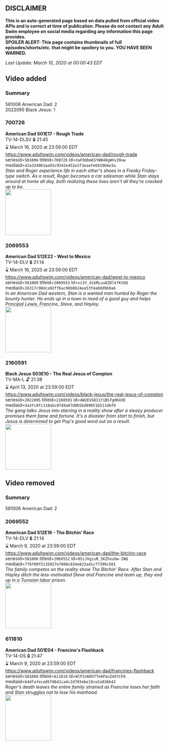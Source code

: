 ## DISCLAIMER
**This is an auto-generated page based on data pulled from official video APIs and is correct at time of publication. Please do not contact any Adult Swim employee on social media regarding any information this page provides.**  
**SPOILER ALERT: This page contains thumbnails of full episodes/shorts/etc. that might be spoilery to you. YOU HAVE BEEN WARNED.**  

_Last Update: March 10, 2020 at 00:00:43 EDT_
## Video added
### Summary
581006 American Dad: 2  
2022095 Black Jesus: 1  
### 700726
**American Dad S01E17 - Rough Trade**  
TV-14-DLSV 🔒 21:45  
⌛ March 16, 2020 at 23:59:00 EDT  
https://www.adultswim.com/videos/american-dad/rough-trade  
seriesid=`581006` titleid=`700726` id=`XaFOQbm6SYWB48gWVv39uw` mediaid=`42a324061ea91c9342e452e2f3eaefe6919b6e3a`  
_Stan and Roger experience life in each other's shoes in a Freaky Friday-type switch. As a result, Roger becomes a car salesman while Stan stays around at home all day, both realizing these lives aren't all they're cracked up to be._  
<a href="https://i.cdn.turner.com/adultswim/big/image-upload/thumbnails/thumb-2_image-151991871802418.jpg"><img src="https://i.cdn.turner.com/adultswim/big/image-upload/thumbnails/thumb-2_image-151991871802418.jpg" height="144px" /></a>
### 2069553
**American Dad S12E22 - West to Mexico**  
TV-14-DLV 🔒 21:14  
⌛ March 16, 2020 at 23:59:00 EDT  
https://www.adultswim.com/videos/american-dad/west-to-mexico  
seriesid=`581006` titleid=`2069553` id=`vz3Y_dibRLuu8ZDlkfKtbQ` mediaid=`26317c90dca92ff6ac96b0624ea53f4a60d9b9a6`  
_In an American Dad western, Stan is a wanted man hunted by Roger the bounty hunter. He ends up in a town in need of a good guy and helps Principal Lewis, Francine, Steve, and Hayley._  
<a href="https://i.cdn.turner.com/adultswim/big/image-upload/thumbnails/thumb-2_image-15188043915002.jpg"><img src="https://i.cdn.turner.com/adultswim/big/image-upload/thumbnails/thumb-2_image-15188043915002.jpg" height="144px" /></a>
### 2160591
**Black Jesus S03E10 - The Real Jesus of Compton**  
TV-MA-L 🔓 21:38  
⌛ April 13, 2020 at 23:59:00 EDT  
https://www.adultswim.com/videos/black-jesus/the-real-jesus-of-compton  
seriesid=`2022095` titleid=`2160591` id=`AW2EVGQI1YiBSfg0KXXE` mediaid=`da3fc8fc118abc8fd4a87d0b5bd89051b511dbf0`  
_The gang talks Jesus into starring in a reality show after a sleazy producer promises them fame and fortune.  It's a disaster from start to finish, but Jesus is determined to get Pop's good word out as a result._  
<a href="https://media.cdn.adultswim.com/uploads/20200226/thumbnails/2_202261719314-blackjesus_310_air_cid-3FYN7.jpg"><img src="https://media.cdn.adultswim.com/uploads/20200226/thumbnails/2_202261719314-blackjesus_310_air_cid-3FYN7.jpg" height="144px" /></a>
## Video removed
### Summary
581006 American Dad: 2  
### 2069552
**American Dad S12E16 - The Bitchin' Race**  
TV-14-DLV 🔒 21:14  
⌛ March 9, 2020 at 23:59:00 EDT  
https://www.adultswim.com/videos/american-dad/the-bitchin-race  
seriesid=`581006` titleid=`2069552` id=`05iJVgiuR_SKZhxuOw-INQ` mediaid=`7f8f09f5135027e7060c634e823a41cf7399c501`  
_The family competes on the reality show The Bitchin' Race. After Stan and Hayley ditch the less-motivated Steve and Francine and team up, they end up in a Tunisian labor prison._  
<a href="https://i.cdn.turner.com/adultswim/big/image-upload/thumbnails/thumb-2_image-151820790837919.jpg"><img src="https://i.cdn.turner.com/adultswim/big/image-upload/thumbnails/thumb-2_image-151820790837919.jpg" height="144px" /></a>
### 611810
**American Dad S01E04 - Francine's Flashback**  
TV-14-DS 🔒 21:47  
⌛ March 9, 2020 at 23:59:00 EDT  
https://www.adultswim.com/videos/american-dad/francines-flashback  
seriesid=`581006` titleid=`611810` id=`WlP2n6DhTTe6PauIm5YCFA` mediaid=`b4dfafece85f0641ca4c2d703ebe19ce2a036b42`  
_Roger's death leaves the entire family strained as Francine loses her faith and Stan struggles not to lose his manhood._  
<a href="https://i.cdn.turner.com/adultswim/big/image-upload/thumbnails/thumb-2_image-15199185094571.jpg"><img src="https://i.cdn.turner.com/adultswim/big/image-upload/thumbnails/thumb-2_image-15199185094571.jpg" height="144px" /></a>
